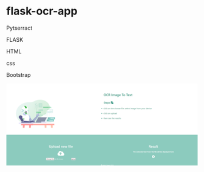 # flask-ocr-app
Pytserract

FLASK

HTML

css

Bootstrap


![Test Image 1](https://github.com/mukul1em/flask-ocr-app/blob/master/Capture.PNG)
